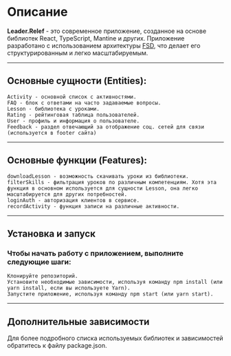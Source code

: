 # Описание

**Leader.Relef** - это современное приложение, созданное на основе библиотек React, TypeScript, Mantine и других. Приложение разработано с использованием архитектуры [FSD](https://feature-sliced.design/ru/), что делает его структурированным и легко масштабируемым.

---

## Основные сущности (Entities):

    Activity - основной список с активностями.
    FAQ - блок с ответами на часто задаваемые вопросы.
    Lesson - библиотека с уроками.
    Rating - рейтинговая таблица пользователей.
    User - профиль и информация о пользователе.
    Feedback - раздел отвечающий за отображение соц. сетей для связи (используется в footer сайта)

---

## Основные функции (Features):

    downloadLesson - возможность скачивать уроки из библиотеки.
    filterSkills - фильтрация уроков по различным компетенциям. Хотя эта функция в основном используется для сущности Lesson, она легко масштабируется для других потребностей.
    loginAuth - авторизация клиентов в сервисе.
    recordActivity - функция записи на различные активности.

---

## Установка и запуск

### Чтобы начать работу с приложением, выполните следующие шаги:

    Клонируйте репозиторий.
    Установите необходимые зависимости, используя команду npm install (или yarn install, если вы используете Yarn).
    Запустите приложение, используя команду npm start (или yarn start).

---

## Дополнительные зависимости

Для более подробного списка используемых библиотек и зависимостей обратитесь к файлу package.json.
